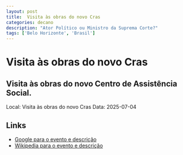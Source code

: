 ```yaml
---
layout: post
title:  Visita às obras do novo Cras
categories: decano
description: "Ator Político ou Ministro da Suprema Corte?"
tags: ['Belo Horizonte', 'Brasil']
---
```


# Visita às obras do novo Cras
## Visita às obras do novo Centro de Assistência Social.
Local: Visita às obras do novo Cras
Data: 2025-07-04

## Links 
- [Google para o evento e descrição](https://www.google.com/search?q=Gilmar%20Mendes%20%2B%20Visita%20%C3%A0s%20obras%20do%20novo%20Cras%20Visita%20%C3%A0s%20obras%20do%20novo%20Centro%20de%20Assist%C3%AAncia%20Social.%20Belo%20Horizonte%2C%20Brasil)
- [Wikipedia para o evento e descrição](https://en.wikipedia.org/w/index.php?search=Gilmar%20Mendes%20%2B%20Visita%20%C3%A0s%20obras%20do%20novo%20Cras%20Visita%20%C3%A0s%20obras%20do%20novo%20Centro%20de%20Assist%C3%AAncia%20Social.%20Belo%20Horizonte%2C%20Brasil)
